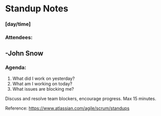 # Standup Notes
### [day/time]

### Attendees:
-John Snow
-

### Agenda:
1. What did I work on yesterday?
2. What am I working on today?
3. What issues are blocking me?

Discuss and resolve team blockers, encourage progress.
Max 15 minutes.

Reference: https://www.atlassian.com/agile/scrum/standups
